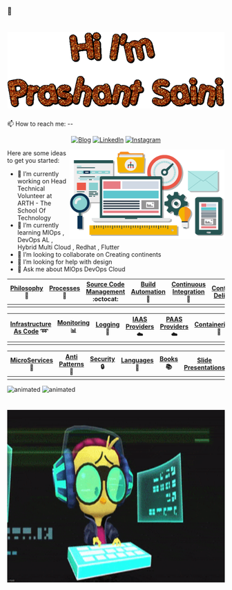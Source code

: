 ### 👋 
<h1 align="center">
 <img src="https://raw.githubusercontent.com/prashantsaini25/prashantsaini25/master/text (2).gif" />
</h1>

📫 How to reach me: --
<p align="center">
    <a href="https://medium.com/@princeprashantsaini"><img alt="Blog" src="https://img.shields.io/badge/check-website-green?logo=rss&style=for-the-badge"></a>
    <a href="https://www.linkedin.com/in/prashant-saini-2845b015a/"><img alt="LinkedIn" src="https://img.shields.io/badge/connect-Prashant_Saini-green?logo=linkedin&style=for-the-badge"></a>
    <a href="https://www.instagram.com/princeprashantsaini/"><img alt="Instagram" src="https://img.shields.io/badge/follow-@Princeprashantsaini-green?logo=instagram&style=for-the-badge"></a>
</p>


<img align="right" alt="GIF" src="https://raw.githubusercontent.com/Prashantsaini25/Prashantsaini25/master/software-services-bg.gif" width="360px"/>

Here are some ideas to get you started:

- 🔭 I’m currently working on Head Technical Volunteer at ARTH - The School Of Technology 
- 🌱 I’m currently learning MlOps , DevOps AL , Hybrid Multi Cloud , Redhat , Flutter 
- 👯 I’m looking to collaborate on Creating continents
- 🤔 I’m looking for help with design
- 💬 Ask me about MlOps DevOps Cloud
<!-- - 😄 Pronouns: ...
- ⚡ Fun fact: ... -->

| [Philosophy](#philosophy) :thought_balloon: | [Processes](#processes) :speech_balloon: | [Source Code Management](#source-code-management) :octocat: | [Build Automation](#build-automation) :arrows_counterclockwise: | [Continuous Integration](#continuous-integration) :arrows_counterclockwise: | [Continuous Delivery](#continuous-delivery) :arrows_counterclockwise: |
|---------------------------------------------|------------------------------------------|-------------------------------------------------------------|-----------------------------------------------------------------|----------------------------------------------------------------------------|-----------------------------------------------------------------------|
|                                             |                                          |                                                             |                                                                 |                                                                            |                                                                       |


| [Infrastructure As Code](#infrastructure-as-code) :loop: | [Monitoring](#monitoring) :bar_chart: | [Logging](#logging) :page_facing_up: | [IAAS Providers](#iaas-providers) :cloud: | [PAAS Providers](#paas-providers) :cloud: | [Containerisation](#containerisation) :ship: |
|---------------------------------------------------------|---------------------------------------|--------------------------------------|-------------------------------------------|-------------------------------------------|----------------------------------------------|
|                                                         |                                       |                                      |                                           |                                           |                                              |

| [MicroServices](#microservices) :microscope: | [Anti Patterns](#anti-patterns) :no_entry_sign: | [Security](#security) :lock: | [Languages](#languages) :pencil: | [Books](#books) :books: | [Slide Presentations](#slide-presentations) | [Videos](#videos) :tv: |
|----------------------------------------------|-------------------------------------------------|------------------------------|----------------------------------|---------------------------------------------|--------------------------|-----------------------|
|                                              |                                                 |                                  |                         |                                              |                                                 |                                  |





<img src ="https://github-readme-stats.vercel.app/api?username=prashantsaini25&&show_icons=true&title_color=ffffff&icon_color=bb2acf&text_color=daf7dc&bg_color=151515"  alt="animated" /> <img src="https://github-readme-stats.vercel.app/api?username=prashantsaini25&show_icons=true&hide_border=true&&count_private=true&include_all_commits=true" alt="animated"/>
<h1 align="center">
  <img src="https://github.com/Prashantsaini25/PrashantSaini25/blob/main/200.gif" width="1200" height="400"/>
</h1>
<!--##<h1 align="center">
 <img src="https://github-readme-stats.vercel.app/api/top-langs/?username=Prashantsaini25&layout=compact" />
 <img src="https://raw.githubusercontent.com/prashantsaini25/prashantsaini25/master/Screenshot (42).png" />
</h1> -->
